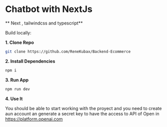# Chatbot with NextJs

** Next , tailwindcss and typescript**

Build locally:

**1. Clone Repo**

```bash
git clone https://github.com/ReneKubax/Backend-Ecommerce
```

**2. Install Dependencies**

```bash
npm i
```


**3. Run App**

```bash
npm run dev
```

**4. Use It**

You should be able to start working with the proyect and you need to create aun account an generate a secret key to have the access to API of Open in https://platform.openai.com

